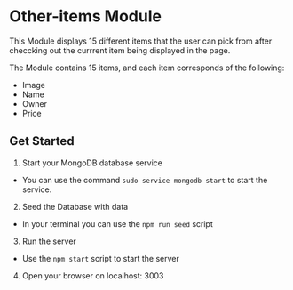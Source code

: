 # Other-items Module
This Module displays 15 different items that the user can pick from after checcking out the currrent item being displayed in the page.

The Module contains 15 items, and each item corresponds of the following:
* Image
* Name
* Owner
* Price

## Get Started
1. Start your MongoDB database service
  * You can use the command ``` sudo service mongodb start ``` to start the service.
2. Seed the Database with data
  * In your terminal you can use the ``` npm run seed ``` script
3. Run the server
  * Use the ``` npm start ``` script to start the server
4. Open your browser on localhost: 3003
